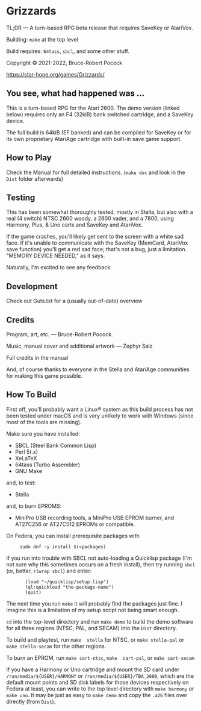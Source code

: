 Grizzards
=====================

TL;DR — A turn-based RPG beta release that requires SaveKey or AtariVox.


Building: `make` at the top level

Build requires: `64tass`, `sbcl`, and some other stuff.

Copyright © 2021-2022, Bruce-Robert Pocock



https://star-hope.org/games/Grizzards/



You see, what had happened was …
------------------

This is a turn-based RPG for the Atari 2600. The demo version (linked below)
requires only an F4 (32kiB) bank switched cartridge, and a SaveKey device.

The full build is 64kiB (EF banked) and can be compiled for SaveKey or for
its own proprietary AtariAge cartridge with built-in save game support.



How to Play
------------

Check the Manual for full detailed instructions. (`make doc` and look in
the `Dist` folder afterwards)


Testing
---------

This has  been somewhat  thoroughly tested, mostly  in Stella,  but also
with a real (4 switch) NTSC 2600  woody, a 2600 vader, and a 7800, using
Harmony, Plus, & Uno carts and SaveKey and AtariVox.

If the game crashes,  you'll likely get sent to the  screen with a white
sad  face. If  it's unable  to  communicate with  the SaveKey  (MemCard,
AtariVox save  function) you'll get  a red sad  face; that's not  a bug,
just a limitation. "MEMORY DEVICE NEEDED," as it says.

Naturally, I'm excited to see any feedback.



Development
-----------

Check out Guts.txt for a (usually out-of-date) overview 



Credits
---------

Program, art, etc. — Bruce-Robert Pocock.

Music, manual cover and additional artwork — Zephyr Salz

Full credits in the manual

And, of course thanks to everyone in the Stella and AtariAge communities
for making this game possible.



How To Build
---------------

First off,  you'll probably want a  Linux® system as this  build process
has  not been  tested under  macOS  and is  very unlikely  to work  with
Windows (since most of the tools are missing).

Make sure you have installed:

* SBCL (Steel Bank Common Lisp)
* Perl 5(.x)
* XeLaTeX
* 64tass (Turbo Assembler)
* GNU Make

and, to test:
* Stella

and, to burn EPROMS:
* MiniPro USB recording tools, a  MiniPro USB EPROM burner, and AT27C256
  or AT27C512 EPROMs or compatible.
  
On Fedora, you can install prerequisite packages with

         sudo dnf -y install $(<packages)
         
If you run  into trouble with SBCL not auto-loading  a Quicklisp package
(I'm not  sure why this sometimes  occurs on a fresh  install), then try
running `sbcl` (or, better, `rlwrap sbcl`) and enter:

           (load "~/quicklisp/setup.lisp")
           (ql:quickload "the-package-name")
           (quit)
           
The  next  time you  run  `make`  it  will  probably find  the  packages
just fine. I imagine  this is a limitation of my  setup script not being
smart enough.

`cd` into the top-level directory and run `make demo` to build the demo
software  for  all  three  regions  (NTSC,  PAL,  and  SECAM)  into  the
`Dist` directory.

To build and playtest, run `make  stella` for NTSC, or `make stella-pal`
or `make stella-secam` for the other regions.

To  burn an  EPROM,  run  `make cart-ntsc`,  `make  cart-pal`, or  `make
cart-secam`

If you  have a  Harmony or  Uno cartridge  and mount  the SD  card under
`/run/media/${USER}/HARMONY` or `/run/media/${USER}/TBA_2600`, which are
the  default  mount  points  and   SD  disk  labels  for  those  devices
respectively  on  Fedora at  least,  you  can  write  to the  top  level
directory with `make harmony`  or `make uno`. It may be  just as easy to
`make demo` and copy the `.a26` files over directly (from `Dist`).
